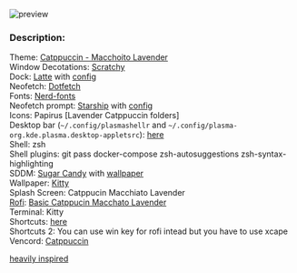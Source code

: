 ![preview](/preview)

### Description:

Theme: [Catppuccin - Macchoito Lavender](https://github.com/catppuccin/kde)   
Window Decotations: [Scratchy](https://store.kde.org/p/1898344/)   
Dock: [Latte](https://github.com/KDE/latte-dock) with [config](./configs/docktopbar.layout.latte)   
Neofetch: [Dotfetch](https://github.com/Chick2D/neofetch-themes/)   
Fonts: [Nerd-fonts](https://archlinux.org/groups/x86_64/nerd-fonts/)   
Neofetch prompt: [Starship](https://starship.rs/) with [config](/configs/starship.toml)   
Icons: Papirus [Lavender Catppuccin folders]   
Desktop bar (`~/.config/plasmashellr` and `~/.config/plasma-org.kde.plasma.desktop-appletsrc`): [here](/configs/taskbar/)   
Shell: zsh   
Shell plugins: git pass docker-compose zsh-autosuggestions zsh-syntax-highlighting   
SDDM: [Sugar Candy](https://store.kde.org/p/1312658) with [wallpaper](/Wallpapers/cat_coffe.png)   
Wallpaper: [Kitty](/Wallpapers/kitty.png)   
Splash Screen: Catppucin Macchiato Lavender   
[Rofi](https://github.com/davatorium/rofi): [Basic Catppucin Macchato Lavender](https://github.com/catppuccin/rofi)   
Terminal: Kitty   
Shortcuts: [here](/configs/shortcuts/)   
Shortcuts 2: You can use win key for rofi intead but you have to use xcape   
Vencord: [Catppuccin](https://catppuccin.github.io/discord/dist/catppuccin-macchiato-lavender.theme.css)

[heavily inspired](https://www.reddit.com/r/unixporn/comments/y72zlv/kde_kde_rice_without_blur_real/)

